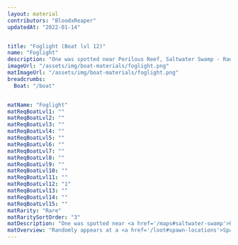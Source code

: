 ```yaml
---
layout: material
contributors: "BloodxReaper"
updatedAt: "2022-01-14"


title: "Foglight (Boat lvl 12)"
name: "Foglight"
description: "One was spotted near Perilous Reef, Saltwater Swamp - Randomly appears at a spawn location"
imageUrl: "/assets/img/boat-materials/foglight.png"
matImageUrl: "/assets/img/boat-materials/foglight.png"
breadcrumbs:
  Boat: "/boat"


matName: "Foglight"
matReqBoatLvl1: ""
matReqBoatLvl2: ""
matReqBoatLvl3: ""
matReqBoatLvl4: ""
matReqBoatLvl5: ""
matReqBoatLvl6: ""
matReqBoatLvl7: ""
matReqBoatLvl8: ""
matReqBoatLvl9: ""
matReqBoatLvl10: ""
matReqBoatLvl11: ""
matReqBoatLvl12: "1"
matReqBoatLvl13: ""
matReqBoatLvl14: ""
matReqBoatLvl15: ""
matRarity: "Rare"
matRaritySortOrder: "3"
matDescription: "One was spotted near <a href='/maps#saltwater-swamp'>Perilous Reef, Saltwater Swamp</a>"
matOverview: "Randomly appears at a <a href='/loot#spawn-locations'>Spawn Location</a>"
---
```




